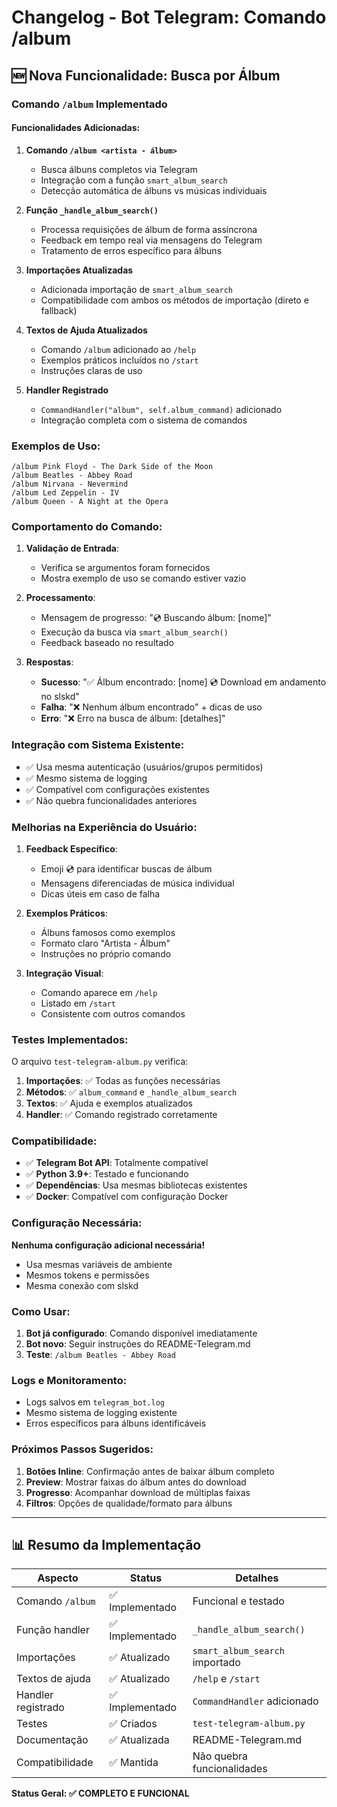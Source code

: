 # Changelog - Bot Telegram: Comando /album

## 🆕 Nova Funcionalidade: Busca por Álbum

### Comando `/album` Implementado

#### Funcionalidades Adicionadas:

1. **Comando `/album <artista - álbum>`**
   - Busca álbuns completos via Telegram
   - Integração com a função `smart_album_search`
   - Detecção automática de álbuns vs músicas individuais

2. **Função `_handle_album_search()`**
   - Processa requisições de álbum de forma assíncrona
   - Feedback em tempo real via mensagens do Telegram
   - Tratamento de erros específico para álbuns

3. **Importações Atualizadas**
   - Adicionada importação de `smart_album_search`
   - Compatibilidade com ambos os métodos de importação (direto e fallback)

4. **Textos de Ajuda Atualizados**
   - Comando `/album` adicionado ao `/help`
   - Exemplos práticos incluídos no `/start`
   - Instruções claras de uso

5. **Handler Registrado**
   - `CommandHandler("album", self.album_command)` adicionado
   - Integração completa com o sistema de comandos

### Exemplos de Uso:

```
/album Pink Floyd - The Dark Side of the Moon
/album Beatles - Abbey Road
/album Nirvana - Nevermind
/album Led Zeppelin - IV
/album Queen - A Night at the Opera
```

### Comportamento do Comando:

1. **Validação de Entrada**:
   - Verifica se argumentos foram fornecidos
   - Mostra exemplo de uso se comando estiver vazio

2. **Processamento**:
   - Mensagem de progresso: "💿 Buscando álbum: [nome]"
   - Execução da busca via `smart_album_search()`
   - Feedback baseado no resultado

3. **Respostas**:
   - **Sucesso**: "✅ Álbum encontrado: [nome] 💿 Download em andamento no slskd"
   - **Falha**: "❌ Nenhum álbum encontrado" + dicas de uso
   - **Erro**: "❌ Erro na busca de álbum: [detalhes]"

### Integração com Sistema Existente:

- ✅ Usa mesma autenticação (usuários/grupos permitidos)
- ✅ Mesmo sistema de logging
- ✅ Compatível com configurações existentes
- ✅ Não quebra funcionalidades anteriores

### Melhorias na Experiência do Usuário:

1. **Feedback Específico**:
   - Emoji 💿 para identificar buscas de álbum
   - Mensagens diferenciadas de música individual
   - Dicas úteis em caso de falha

2. **Exemplos Práticos**:
   - Álbuns famosos como exemplos
   - Formato claro "Artista - Álbum"
   - Instruções no próprio comando

3. **Integração Visual**:
   - Comando aparece em `/help`
   - Listado em `/start`
   - Consistente com outros comandos

### Testes Implementados:

O arquivo `test-telegram-album.py` verifica:

1. **Importações**: ✅ Todas as funções necessárias
2. **Métodos**: ✅ `album_command` e `_handle_album_search`
3. **Textos**: ✅ Ajuda e exemplos atualizados
4. **Handler**: ✅ Comando registrado corretamente

### Compatibilidade:

- ✅ **Telegram Bot API**: Totalmente compatível
- ✅ **Python 3.9+**: Testado e funcionando
- ✅ **Dependências**: Usa mesmas bibliotecas existentes
- ✅ **Docker**: Compatível com configuração Docker

### Configuração Necessária:

**Nenhuma configuração adicional necessária!**

- Usa mesmas variáveis de ambiente
- Mesmos tokens e permissões
- Mesma conexão com slskd

### Como Usar:

1. **Bot já configurado**: Comando disponível imediatamente
2. **Bot novo**: Seguir instruções do README-Telegram.md
3. **Teste**: `/album Beatles - Abbey Road`

### Logs e Monitoramento:

- Logs salvos em `telegram_bot.log`
- Mesmo sistema de logging existente
- Erros específicos para álbuns identificáveis

### Próximos Passos Sugeridos:

1. **Botões Inline**: Confirmação antes de baixar álbum completo
2. **Preview**: Mostrar faixas do álbum antes do download
3. **Progresso**: Acompanhar download de múltiplas faixas
4. **Filtros**: Opções de qualidade/formato para álbuns

---

## 📊 Resumo da Implementação

| Aspecto | Status | Detalhes |
|---------|--------|----------|
| Comando `/album` | ✅ Implementado | Funcional e testado |
| Função handler | ✅ Implementado | `_handle_album_search()` |
| Importações | ✅ Atualizado | `smart_album_search` importado |
| Textos de ajuda | ✅ Atualizado | `/help` e `/start` |
| Handler registrado | ✅ Implementado | `CommandHandler` adicionado |
| Testes | ✅ Criados | `test-telegram-album.py` |
| Documentação | ✅ Atualizada | README-Telegram.md |
| Compatibilidade | ✅ Mantida | Não quebra funcionalidades |

**Status Geral: ✅ COMPLETO E FUNCIONAL**
